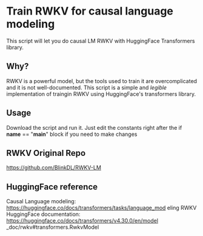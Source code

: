 # Train RWKV for causal language modeling
This script will let you do causal LM RWKV with HuggingFace Transformers library.

## Why?
RWKV is a powerful model, but the tools used to train it are overcomplicated and it is not well-documented.
This script is a simple and *legible* implementation of traingin RWKV using HuggingFace's transformers library.

## Usage
Download the script and run it. 
Just edit the constants right after the if __name__ == "__main__" block if you need to make changes

## RWKV Original Repo
https://github.com/BlinkDL/RWKV-LM

## HuggingFace reference
Causal Language modeling: https://huggingface.co/docs/transformers/tasks/language_mod
eling
RWKV HuggingFace documentation: https://huggingface.co/docs/transformers/v4.30.0/en/model
_doc/rwkv#transformers.RwkvModel
